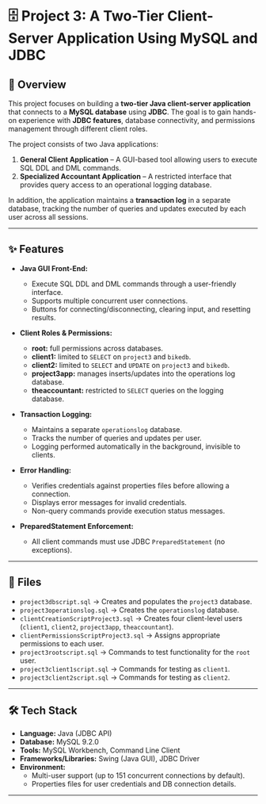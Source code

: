 # 🗄️ Project 3: A Two-Tier Client-Server Application Using MySQL and JDBC

## 📖 Overview  
This project focuses on building a **two-tier Java client-server application** that connects to a **MySQL database** using **JDBC**. The goal is to gain hands-on experience with **JDBC features**, database connectivity, and permissions management through different client roles.  

The project consists of two Java applications:  
1. **General Client Application** – A GUI-based tool allowing users to execute SQL DDL and DML commands.  
2. **Specialized Accountant Application** – A restricted interface that provides query access to an operational logging database.  

In addition, the application maintains a **transaction log** in a separate database, tracking the number of queries and updates executed by each user across all sessions.  

---

## ✨ Features  
- **Java GUI Front-End:**  
  - Execute SQL DDL and DML commands through a user-friendly interface.  
  - Supports multiple concurrent user connections.  
  - Buttons for connecting/disconnecting, clearing input, and resetting results.  

- **Client Roles & Permissions:**  
  - **root:** full permissions across databases.  
  - **client1:** limited to `SELECT` on `project3` and `bikedb`.  
  - **client2:** limited to `SELECT` and `UPDATE` on `project3` and `bikedb`.  
  - **project3app:** manages inserts/updates into the operations log database.  
  - **theaccountant:** restricted to `SELECT` queries on the logging database.  

- **Transaction Logging:**  
  - Maintains a separate `operationslog` database.  
  - Tracks the number of queries and updates per user.  
  - Logging performed automatically in the background, invisible to clients.  

- **Error Handling:**  
  - Verifies credentials against properties files before allowing a connection.  
  - Displays error messages for invalid credentials.  
  - Non-query commands provide execution status messages.  

- **PreparedStatement Enforcement:**  
  - All client commands must use JDBC `PreparedStatement` (no exceptions).  

---

## 📂 Files  
- `project3dbscript.sql` → Creates and populates the `project3` database.  
- `project3operationslog.sql` → Creates the `operationslog` database.  
- `clientCreationScriptProject3.sql` → Creates four client-level users (`client1`, `client2`, `project3app`, `theaccountant`).  
- `clientPermissionsScriptProject3.sql` → Assigns appropriate permissions to each user.  
- `project3rootscript.sql` → Commands to test functionality for the `root` user.  
- `project3client1script.sql` → Commands for testing as `client1`.  
- `project3client2script.sql` → Commands for testing as `client2`.  

---

## 🛠️ Tech Stack  
- **Language:** Java (JDBC API)  
- **Database:** MySQL 9.2.0  
- **Tools:** MySQL Workbench, Command Line Client  
- **Frameworks/Libraries:** Swing (Java GUI), JDBC Driver  
- **Environment:**  
  - Multi-user support (up to 151 concurrent connections by default).  
  - Properties files for user credentials and DB connection details.  

---



